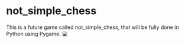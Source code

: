 # not_simple_chess

This is a future game called not_simple_chess, that will be fully done in Python using Pygame. :computer:

